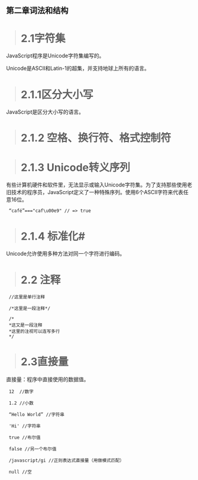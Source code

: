 ## 第二章词法和结构 ##

> # 2.1字符集 #

JavaScript程序是Unicode字符集编写的。

Unicode是ASCII和Latin-1的超集，并支持地球上所有的语言。

> # 2.1.1区分大小写 #

JavaScript是区分大小写的语言。


> # 2.1.2 空格、换行符、格式控制符 #

> # 2.1.3 Unicode转义序列 #

有些计算机硬件和软件里，无法显示或输入Unicode字符集。为了支持那些使用老旧技术的程序员，JavaScript定义了一种特殊序列。使用6个ASCII字符来代表任意16位。

     “café”==="caf\u00e9" // => true


> # 2.1.4  标准化#

Unicode允许使用多种方法对同一个字符进行编码。


> # 2.2  注释

     //这里是单行注释

     /*这里是一段注释*/

     /*
     *这又是一段注释
     *这里的注视可以连写多行
     */

> # 2.3直接量

  直接量：程序中直接使用的数据值。

     12  //数字
    
     1.2 //小数

     “Hello World” //字符串

     'Hi' //字符串

     true //布尔值

     false //另一个布尔值

     /javascript/gi //正则表达式直接量（用做模式匹配）

     null //空